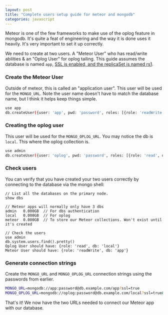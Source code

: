 ```yaml
---
layout: post
title: "Complete users setup guide for meteor and mongodb"
categories: javascript
---
```

Meteor is one of the few frameworks to make use of the oplog feature in mongodb. It's quite a feat of engineering and the way it is done uses it heavily. It's very important to set it up correctly.

<!--more-->

We need to create at two users. A "Meteor User" who has read/write abilities & an "Oplog User" for oplog tailing. This guide assumes the database is named `app`, [SSL is enabled, and the replicaSet is named rs1](/mongodb-cluster-setup-with-ssl).

### Create the Meteor User
Outside of meteor, this is called an "application user". This user will be used for the `MONGO_URL`. Note the user name doesn't have to match the database name, but I think it helps keep things simple.


```bash
use app
db.createUser({user: 'app', pwd: 'password', roles: [{role: 'readWrite', db: 'app'}]});
```

### Creating the oplog user
This user will be used for the `MONGO_OPLOG_URL`. You may notice the db is `local`. This where the oplog collection is.

```bash
use admin
db.createUser({user: 'oplog', pwd: 'password', roles: [{role: 'read', db: 'local'}]})
```

### Check users
You can verify that you have created your two users correctly by connecting to the database via the mongo shell:

```
// List all the databases on the primary node.
show dbs

// Meteor apps will normally only have 3 dbs
admin   0.000GB  // For dbs authentication
local   0.000GB  // For oplog
meteor  0.000GB  // To store our Meteor collections. Won't exist until it's created

// Check the users
use admin
db.system.users.find().pretty()
Oplog User should have: {role: 'read', db: 'local'}
Meteor User should have: {role: 'readWrite', db: 'app'}
```

### Generate connection strings
Create the `MONGO_URL` and `MONGO_OPLOG_URL` connection strings using the passwords from earlier.

```bash
MONGO_URL=mongodb://app:password@db.example.com/app?ssl=true
MONGO_OPLOG_URL=mongodb://oplog:password@db.example.com/local?ssl=true&authSource=admin&replicaSet=rs1
```

That's it! We now have the two URLs needed to connect our Meteor app with our database.
